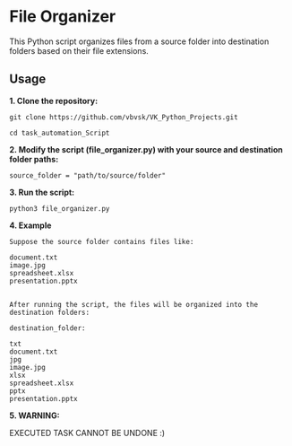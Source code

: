 # File Organizer

This Python script organizes files from a source folder into destination folders based on their file extensions.

## Usage

**1. Clone the repository:**

	git clone https://github.com/vbvsk/VK_Python_Projects.git

	cd task_automation_Script



**2. Modify the script (file_organizer.py) with your source and destination folder paths:**

	source_folder = "path/to/source/folder"


**3. Run the script:**

	python3 file_organizer.py


**4. Example**

	Suppose the source folder contains files like:

	document.txt
	image.jpg
	spreadsheet.xlsx
	presentation.pptx


	After running the script, the files will be organized into the destination folders:

	destination_folder:

	txt
	document.txt
	jpg
	image.jpg
	xlsx
	spreadsheet.xlsx
	pptx
	presentation.pptx


**5. WARNING:**


EXECUTED TASK CANNOT BE UNDONE :)
